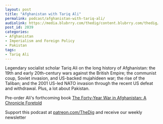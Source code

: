 ```yaml
---
layout: post
title: "Afghanistan with Tariq Ali"
permalink: podcast/afghanistan-with-tariq-ali/
audiolink: https://media.blubrry.com/thedig/content.blubrry.com/thedig/The_Dig-EP_325-Tariq.mp3
post_id: 2039
categories: 
- Afghanistan
- Imperialism and Foreign Policy
- Pakistan
tags: 
- Tariq Ali
---
```


Legendary socialist scholar Tariq Ali on the long history of Afghanistan: the 19th and early 20th-century wars against the British Empire; the communist coup, Soviet invasion, and US-backed mujahideen war; the rise of the Taliban; and the 2001 US-led NATO invasion through the recent US defeat and withdrawal. Plus, a lot about Pakistan. 

Pre-order Ali's forthcoming book [The Forty-Year War in Afghanistan: A Chronicle Foretold](https://www.versobooks.com/books/3939-the-forty-year-war-in-afghanistan)

Support this podcast at [patreon.com/TheDig](http://www.patreon.com/TheDig)  and receive our weekly newsletter